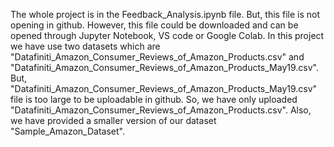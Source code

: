 The whole project is in the Feedback_Analysis.ipynb file. But, this file is not opening in github. However, this file could be downloaded and can be opened through Jupyter Notebook, VS code or Google Colab.
In this project we have use two datasets which are "Datafiniti_Amazon_Consumer_Reviews_of_Amazon_Products.csv" and "Datafiniti_Amazon_Consumer_Reviews_of_Amazon_Products_May19.csv". 
But, "Datafiniti_Amazon_Consumer_Reviews_of_Amazon_Products_May19.csv" file is too large to be uploadable in github. So, we have only uploaded "Datafiniti_Amazon_Consumer_Reviews_of_Amazon_Products.csv".
Also, we have provided a smaller version of our dataset "Sample_Amazon_Dataset".
